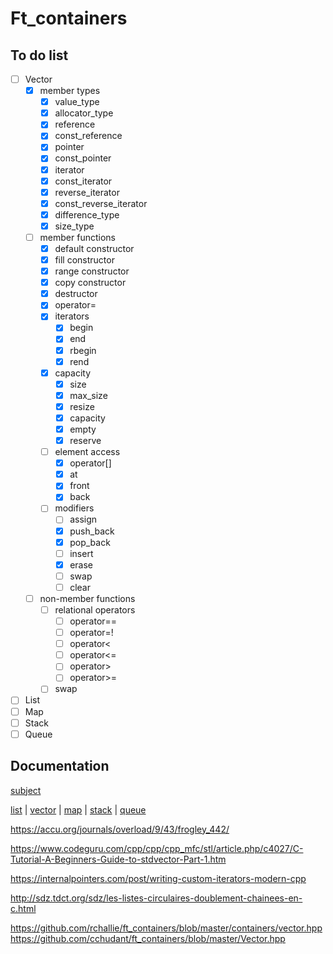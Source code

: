 # Ft_containers

## To do list

- [ ] Vector
    - [x] member types
        - [x] value_type
        - [x] allocator_type
        - [x] reference
        - [x] const_reference
        - [x] pointer
        - [x] const_pointer
        - [x] iterator
        - [x] const_iterator
        - [x] reverse_iterator
        - [x] const_reverse_iterator
        - [x] difference_type
        - [x] size_type
    - [ ] member functions
        - [x] default constructor
        - [x] fill constructor
        - [x] range constructor
        - [x] copy constructor
        - [x] destructor
        - [x] operator=
        - [x] iterators
            - [x] begin
            - [x] end
            - [x] rbegin
            - [x] rend
        - [x] capacity
            - [x] size
            - [x] max_size
            - [x] resize
            - [x] capacity
            - [x] empty
            - [x] reserve
        - [ ] element access
            - [x] operator[]
            - [x] at
            - [x] front
            - [x] back
        - [ ] modifiers
            - [ ] assign
            - [x] push_back
            - [x] pop_back
            - [ ] insert
            - [x] erase
            - [ ] swap
            - [ ] clear
    - [ ] non-member functions
        - [ ] relational operators
            - [ ] operator==
            - [ ] operator=!
            - [ ] operator<
            - [ ] operator<=
            - [ ] operator>
            - [ ] operator>=
        - [ ] swap
- [ ] List
- [ ] Map
- [ ] Stack
- [ ] Queue

## Documentation

[subject](https://cdn.intra.42.fr/pdf/pdf/23886/fr.subject.pdf)

[list](https://www.cplusplus.com/reference/list/list/?kw=list) | [vector](https://www.cplusplus.com/reference/vector/vector/?kw=vector) | [map](https://www.cplusplus.com/reference/map/map/?kw=map) | [stack](https://www.cplusplus.com/reference/stack/stack/?kw=stack) | [queue](https://www.cplusplus.com/reference/queue/queue/?kw=queue)

https://accu.org/journals/overload/9/43/frogley_442/

https://www.codeguru.com/cpp/cpp/cpp_mfc/stl/article.php/c4027/C-Tutorial-A-Beginners-Guide-to-stdvector-Part-1.htm

https://internalpointers.com/post/writing-custom-iterators-modern-cpp

http://sdz.tdct.org/sdz/les-listes-circulaires-doublement-chainees-en-c.html

https://github.com/rchallie/ft_containers/blob/master/containers/vector.hpp
https://github.com/cchudant/ft_containers/blob/master/Vector.hpp